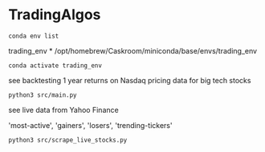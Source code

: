 # TradingAlgos

`conda env list`

trading_env           *  /opt/homebrew/Caskroom/miniconda/base/envs/trading_env

`conda activate trading_env`



see backtesting 1 year returns on Nasdaq pricing data for big tech stocks

`python3 src/main.py`


see live data from Yahoo Finance

'most-active', 'gainers', 'losers', 'trending-tickers'

`python3 src/scrape_live_stocks.py`
